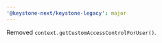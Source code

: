 ```yaml
---
'@keystone-next/keystone-legacy': major
---
```


Removed `context.getCustomAccessControlForUser()`.
